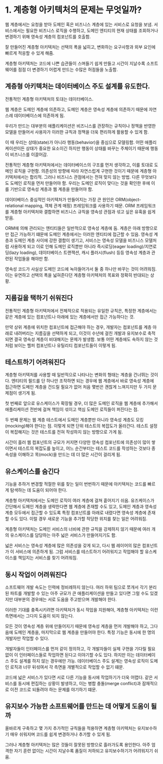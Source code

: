 # 1. 계층형 아키텍처의 문제는 무엇일까?

웹 계층에서는 요청을 받아 도메인 혹은 비즈니스 계층에 있는 서비스로 요청을 보냄. 서비스에서는 필요한 비즈니스 로직을 수행하고, 도메인 엔티티의 현재 상태를 조회하거나 변경하기 위해 영속성 계층의 컴포넌트를 호출함.

잘 만들어진 계층형 아키텍처는 선택의 폭을 넓히고, 변화하는 요구사항과 외부 요인에 빠르게 적응할 수 있게 해줌.

계층형 아키텍처는 코드에 나쁜 습관들이 스며들기 쉽게 만들고 시간이 지날수록 소프트웨어를 점점 더 변경하기 어렵게 만드는 수많은 허점들을 노출함.

## 계층형 아키텍처는 데이터베이스 주도 설계를 유도한다.

전통적인 계층형 아키텍처의 토대는 데이터베이스.

웹 계층은 도메인 계층에 의존하고, 도메인 계층은 영속성 계층에 의존하기 때문에 자연스레 데이터베이스에 의존하게 됨.

우리가 만드는 대부분의 애플리케이션은 비즈니스를 관장하는 규칙이나 정책을 반영한 모델을 만들어서 사용자가 이러한 규칙과 정책을 더욱 편리하게 활용할 수 있게 함.

이 때 우리는 상태(state)가 아니라 행동(behavior)을 중심으로 모델링함. 어떤 애플리케이션이든 상태가 중요한 요소이긴 하지만 행동이 상태를 바꾸는 주체이기 때문에 행동이 비즈니스를 이끌어감.

전통적인 계층형 아키텍처에서는 데이터베이스의 구조를 먼저 생각하고, 이를 토대로 도메인 로직을 구현함. 의존성의 방향에 따라 자연스럽게 구현한 것이기 때문에 계층형 아키텍처에서는 합리적. 그러나 비즈니스 관점에서는 전혀 맞지 않는 방법. 다른 무엇보다도 도메인 로직을 먼저 만들어야 함. 우리는 도메인 로직이 맞다는 것을 확인한 후에 이를 기반으로 영속성 계층과 웹 계층을 만들어야 함.

데이터베이스 중심적인 아키텍처가 만들어지는 가장 큰 원인은 ORM(object-relational mapping, 객체 관계 매핑) 프레임워크를 사용하기 때문. ORM 프레임워크를 계층형 아키텍처와 결합하면 비즈니스 규칙을 영속성 관점과 섞고 싶은 유혹을 쉽게 받음.

ORM에 의해 관리되는 엔티티들은 일반적으로 영속성 계층에 둠. 계층은 아래 방향으로만 접근 가능하기 떄문에 도메인 계층에서는 이러한 엔티티에 접근할 수 있음. 영속성 계층과 도메인 계층 사이에 강한 결합이 생기고, 서비스는 영속성 모델을 비즈니스 모델처럼 사용하게 되고 이로 인해 도메인 로직뿐만 아니라 즉시로딩(eager loading)/지연로딩(lazy loading), 데이터베이스 트랜잭션, 캐시 플러시(flush) 등등 영속성 계층과 관련된 작업들을 해야만 함.

영속성 코드가 사실상 도메인 코드에 녹아들어가서 둘 중 하나만 바꾸는 것이 어려워짐. 이는 유연하고 선택의 폭을 넓혀준다던 계층형 아키텍처의 목표와 정확히 반대되는 상황.

## 지름길을 택하기 쉬워진다

전통적인 계층형 아키텍처에서 전체적으로 적용되는 유일한 규칙은, 특정한 계층에서는 같은 계층에 있는 컴포넌트나 아래에 있는 계층에서만 접근 가능하다는 것.

만약 상위 계층에 위치한 컴포넌트에 접근해야 하는 경우, 개발자는 컴포넌트를 계층 아래로 내려버리는 지름길을 선택하게 되고, 이것이 수년에 걸친 개발과 유지보수로 축적되면 결국 영속성 계층이 비대해지는 문제가 발생함. 보통 어떤 계층에도 속하지 않는 것처럼 보이는 헬퍼 컴포넌트나 유틸리티 컴포넌트들이 이렇게 됨.

## 테스트하기 어려워진다

계층형 아키텍처를 사용할 때 일반적으로 나타나는 변화의 형태는 계층을 건너뛰는 것이다. 엔티티의 필드를 단 하나만 조작하면 되는 경우에 웹 계층에서 바로 영속성 계층에 접근하면 도메인 계층을 건드릴 필요가 없어 처음 몇번은 괜찮게 느껴지지만 두 가지 문제점이 생기게 됨.

첫 번째로 앞으로 유스케이스가 확장될 경우, 더 많은 도메인 로직을 웹 계층에 추가해서 애플리케이션 전반에 걸쳐 책임이 섞이고 핵심 도메인 로직들이 퍼진다는 점.

두 번째 문제는 웹 계층 테스트에서 도메인 계층뿐만 아니라 영속성 계층도 모킹(mocking)해야 한다는 점. 이렇게 되면 단위 테스트의 복잡도가 올라간다. 테스트 설정이 복잡해지는 것은 테스트를 전혀 작성하지 않는 방향으로 가게 됨.

시간이 흘러 웹 컴포넌트의 규모가 커지면 다양한 영속성 컴포넌트에 의존성이 많이 쌓이면서 테스트의 복잡도를 높이고, 어느 순간부터는 테스트 코드를 작성하는 것보다 종속성을 이해하고 목(mock)을 만드는 데 더 많은 시간이 걸리게 됨.

## 유스케이스를 숨긴다

기능을 추하거 변경할 적절한 위를 찾는 일이 번번하기 때문에 아키텍처는 코드를 빠르게 탐색하는 데 도움이 되어야 한다.

계층형 아키텍처에서는 도메인 로직이 여러 계층에 걸쳐 흩어지기 쉬움. 유즈케이스가 간단해서 도메인 계층을 생략한다면 웹 계층에 존재할 수도 있고, 도메인 계층과 영속성 계층 모두에서 접근할 수 있도록 특정 컴포넌트를 아래로 내렸다면 영속성 계층에 존재할 수도 있다. 이럴 경우 새로운 기능을 추가할 적당한 위치를 찾는 일은 어려워짐.

계층형 아키텍처는 도메인 서비스의 너비에 관한 규칙을 강제하지 않기 때문에 여러 개의 유스케이스를 담당하는 아주 넓은 서비스가 만들어지기도 함.

넓은 서비스는 영속성 계층에 많은 의존성을 갖게 되고, 다시 웹 레이어의 많은 컴포넌트가 이 서비스에 의존하게 됨. 그럼 서비스를 테스트하기 어려워지고 작업해야 할 유스케이스를 책임지는 서비스를 찾기 어려워짐.

## 동시 작업이 어려워진다

소프트웨어 개발 속도는 인력에 정비례하지 않는다. 여러 하위 팀으로 쪼개서 각기 분리된 파트를 개발할 수 있는 아주 규모가 큰 애플리케이션을 만들고 있다면 그럴 수도 있겠지만 대부분의 경우에는 서로 도움을 주고받으며 개발해야 한다.

이러한 기대를 충족시키려면 아키텍처가 동시 작업을 지원해야, 계층형 아키텍처는 이런 측면에서는 그다지 도움이 되지 않는다.

모든 것이 영속성 계층 위에 만들어지기 때문에 영속성 계층을 먼저 개발해야 하고, 그다음에 도메인 계층을, 마지막으로 웹 계층을 만들어야 한다. 특정 기능은 동시에 한 명의 개발자만 작업할 수 있다.

개발자들이 인터페이스를 먼저 같이 정의하고, 각 개발자들이 실제 구현을 기다릴 필요 없이 이 인터페이스들로 작업하면 된다고 이야기할 수도 있다. 하지만 이는 데이터베이스 주도 설계를 하지 않는 경우에만 가능. 데이터베이스 주도 설계는 영속성 로직이 도메인 로직과 너무 뒤섞여서 각 측면을 개별적으로 작업할 수 없기 떄문.

코드에 넓은 서비스가 있다면 서로 다른 기능을 동시에 작업하기가 더욱 어렵다. 같은 서비스를 동시에 편집하는 상황이 발생하고, 이는 병합 충돌(merge conflict)과 잠재적으로 이전 코드로 되돌려야 하는 문제를 야기하기 떄문.

## 유지보수 가능한 소프트웨어를 만드는 데 어떻게 도움이 될까

올바르게 구축하고 몇 가지 추가적인 규칙들을 적용하면 계층형 아키텍처는 유지보수하기 매우 쉬워지며 코드를 쉽게 변경하거나 추가할 수 있게 됨.

그러나 계층형 아키텍처는 많은 것들이 잘못된 방향으로 흘러가도록 용인한다. 아주 엄격한 자기 훈련 없이는 시간이 지날수록 품질이 저하되고 유지보수하기가 어려워지기 쉬움.
